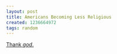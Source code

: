 ```yaml
---
layout: post
title: Americans Becoming Less Religious
created: 1236664972
tags: random
---
```

<a href="http://www.latimes.com/news/nationworld/nation/la-me-religion10-2009mar10,0,2852705.story">Thank *god*.</a>
